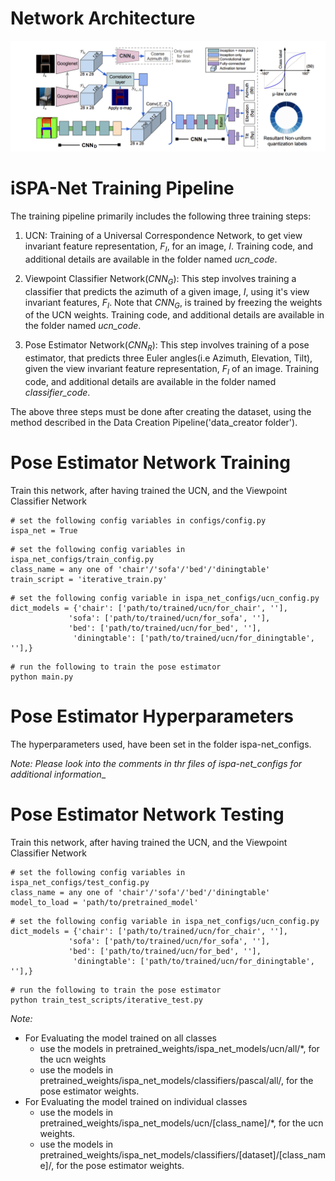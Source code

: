 # Network Architecture

![overview](architecture_images/ispa_net_arch.png)

# iSPA-Net Training Pipeline

The training pipeline primarily includes the following three training steps:

1) UCN: Training of a Universal Correspondence Network, to get view invariant feature representation, $F_I$, for an image, $I$. Training code, and additional details are available in the folder named *ucn_code*.

2) Viewpoint Classifier Network($CNN_G$): This step involves training a classifier that predicts the azimuth of a given image, $I$, using it's view invariant features, $F_I$. Note that $CNN_G$, is trained by freezing the weights of the UCN weights.  Training code, and additional details are available in the folder named *ucn_code*.

3) Pose Estimator Network($CNN_R$): This step involves training of a pose estimator, that predicts three Euler angles(i.e Azimuth, Elevation, Tilt), given the view invariant feature representation, $F_I$ of an image.  Training code, and additional details are available in the folder named *classifier_code*.

The above three steps must be done after creating the dataset, using the method described in the Data Creation Pipeline('data_creator folder').


# Pose Estimator Network Training

Train this network, after having trained the UCN, and the Viewpoint Classifier Network
```
# set the following config variables in configs/config.py
ispa_net = True
```


```
# set the following config variables in ispa_net_configs/train_config.py
class_name = any one of 'chair'/'sofa'/'bed'/'diningtable'
train_script = 'iterative_train.py'
```

```
# set the following config variable in ispa_net_configs/ucn_config.py
dict_models = {'chair': ['path/to/trained/ucn/for_chair', ''],
             'sofa': ['path/to/trained/ucn/for_sofa', ''],
             'bed': ['path/to/trained/ucn/for_bed', ''],
              'diningtable': ['path/to/trained/ucn/for_diningtable', ''],}
```

```
# run the following to train the pose estimator
python main.py

```


# Pose Estimator Hyperparameters
The hyperparameters used, have been set in the folder ispa-net_configs.

_Note: Please look into the comments in thr files of ispa-net_configs for additional information__


# Pose Estimator Network Testing

Train this network, after having trained the UCN, and the Viewpoint Classifier Network
```
# set the following config variables in ispa_net_configs/test_config.py
class_name = any one of 'chair'/'sofa'/'bed'/'diningtable'
model_to_load = 'path/to/pretrained_model'
```

```
# set the following config variable in ispa_net_configs/ucn_config.py
dict_models = {'chair': ['path/to/trained/ucn/for_chair', ''],
             'sofa': ['path/to/trained/ucn/for_sofa', ''],
             'bed': ['path/to/trained/ucn/for_bed', ''],
              'diningtable': ['path/to/trained/ucn/for_diningtable', ''],}
```

```
# run the following to train the pose estimator
python train_test_scripts/iterative_test.py

```

_Note:_
* For Evaluating the model trained on all classes
	* use the models in pretrained_weights/ispa_net_models/ucn/all/*, for the ucn weights
	* use the models in pretrained_weights/ispa_net_models/classifiers/pascal/all/, for the pose estimator weights.
* For Evaluating the model trained on individual classes
	* use the models in pretrained_weights/ispa_net_models/ucn/[class_name]/*, for the ucn weights.
	* use the models in pretrained_weights/ispa_net_models/classifiers/[dataset]/[class_name]/, for the pose estimator weights.